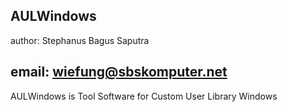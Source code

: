 AULWindows
--------------------------------------------
author: Stephanus Bagus Saputra

email: wiefung@sbskomputer.net
--------------------------------------------

AULWindows is Tool Software for Custom User Library Windows
